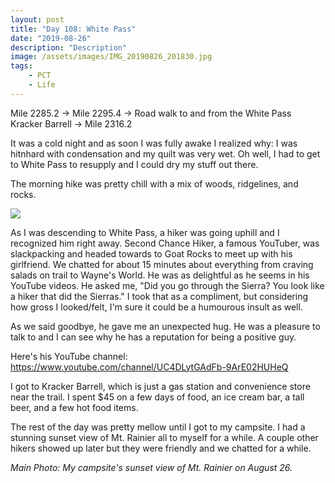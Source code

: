 ```yaml
---
layout: post
title: "Day 108: White Pass"
date: "2019-08-26"
description: "Description"
image: /assets/images/IMG_20190826_201830.jpg
tags:
    - PCT
    - Life
---
```

Mile 2285.2 -> Mile 2295.4 -> Road walk to and from the White Pass Kracker Barrell -> Mile 2316.2

It was a cold night and as soon I was fully awake I realized why: I was hitnhard with condensation and my quilt was very wet. Oh well, I had to get to White Pass to resupply and I could dry my stuff out there.

The morning hike was pretty chill with a mix of woods, ridgelines, and rocks.

![](/assets/images/MVIMG_20190826_075812.jpg)

As I was descending to White Pass, a hiker was going uphill and I recognized him right away. Second Chance Hiker, a famous YouTuber, was slackpacking and headed towards to Goat Rocks to meet up with his girlfriend. We chatted for about 15 minutes about everything from craving salads on trail to Wayne's World. He was as delightful as he seems in his YouTube videos. He asked me, "Did you go through the Sierra? You look like a hiker that did the Sierras." I took that as a compliment, but considering how gross I looked/felt, I'm sure it could be a humourous insult as well.

As we said goodbye, he gave me an unexpected hug. He was a pleasure to talk to and I can see why he has a reputation for being a positive guy.

Here's his YouTube channel: https://www.youtube.com/channel/UC4DLytGAdFb-9ArE02HUHeQ

I got to Kracker Barrell, which is just a gas station and convenience store near the trail. I spent $45 on a few days of food, an ice cream bar, a tall beer, and a few hot food items.

The rest of the day was pretty mellow until I got to my campsite. I had a stunning sunset view of Mt. Rainier all to myself for a while. A couple other hikers showed up later but they were friendly and we chatted for a while.

*Main Photo: My campsite's sunset view of Mt. Rainier on August 26.*
